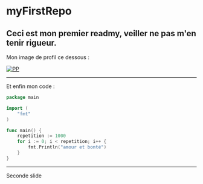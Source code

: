 # myFirstRepo

**Ceci est mon premier readmy, veiller ne pas m'en tenir rigueur.**
---
Mon image de profil ce dessous :


[![PP](https://user-images.githubusercontent.com/93199510/188627902-3c4263af-fa14-44a2-a337-a29638b6cd14.png)](https://www.youtube.com/watch?v=dQw4w9WgXcQ)

---
 Et enfin mon code : 
 
```go
package main

import (
	"fmt"
)

func main() {
	repetition := 1000
	for i := 0; i < repetition; i++ {
		fmt.Println("amour et bonté")
	}
}

```

----
Seconde slide 
